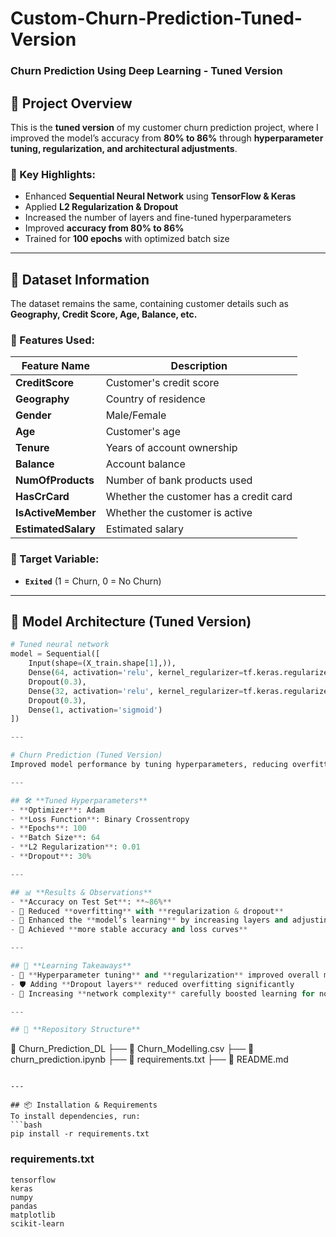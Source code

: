 # Custom-Churn-Prediction-Tuned-Version  
### Churn Prediction Using Deep Learning - Tuned Version  

## 📌 Project Overview  
This is the **tuned version** of my customer churn prediction project, where I improved the model’s accuracy from **80% to 86%** through **hyperparameter tuning, regularization, and architectural adjustments**.  

### 🎯 Key Highlights:  
- Enhanced **Sequential Neural Network** using **TensorFlow & Keras**  
- Applied **L2 Regularization & Dropout**  
- Increased the number of layers and fine-tuned hyperparameters  
- Improved **accuracy from 80% to 86%**  
- Trained for **100 epochs** with optimized batch size  

---

## 📂 Dataset Information  
The dataset remains the same, containing customer details such as **Geography, Credit Score, Age, Balance, etc.**  

### 🔑 Features Used:  
| Feature Name        | Description                            |  
|---------------------|----------------------------------------|  
| **CreditScore**      | Customer's credit score                |  
| **Geography**        | Country of residence                   |  
| **Gender**           | Male/Female                            |  
| **Age**              | Customer's age                         |  
| **Tenure**           | Years of account ownership             |  
| **Balance**          | Account balance                        |  
| **NumOfProducts**    | Number of bank products used           |  
| **HasCrCard**        | Whether the customer has a credit card |  
| **IsActiveMember**   | Whether the customer is active         |  
| **EstimatedSalary**  | Estimated salary                       |  

### 🎯 Target Variable:  
- **`Exited`** (1 = Churn, 0 = No Churn)  

---

## 🔨 Model Architecture (Tuned Version)  
```python
# Tuned neural network  
model = Sequential([  
    Input(shape=(X_train.shape[1],)),  
    Dense(64, activation='relu', kernel_regularizer=tf.keras.regularizers.l2(0.01)),  
    Dropout(0.3),  
    Dense(32, activation='relu', kernel_regularizer=tf.keras.regularizers.l2(0.01)),  
    Dropout(0.3),  
    Dense(1, activation='sigmoid')  
])

---

# Churn Prediction (Tuned Version)  
Improved model performance by tuning hyperparameters, reducing overfitting, and enhancing learning stability.  

---

## 🛠 **Tuned Hyperparameters**  
- **Optimizer**: Adam  
- **Loss Function**: Binary Crossentropy  
- **Epochs**: 100  
- **Batch Size**: 64  
- **L2 Regularization**: 0.01  
- **Dropout**: 30%  

---

## 📊 **Results & Observations**  
- **Accuracy on Test Set**: **~86%**  
- 🔵 Reduced **overfitting** with **regularization & dropout**  
- 🔵 Enhanced the **model’s learning** by increasing layers and adjusting batch size  
- 🔵 Achieved **more stable accuracy and loss curves**  

---

## 🧠 **Learning Takeaways**  
- 🎯 **Hyperparameter tuning** and **regularization** improved overall model performance  
- 🛡️ Adding **Dropout layers** reduced overfitting significantly  
- 🔧 Increasing **network complexity** carefully boosted learning for non-linear data  

---

## 📁 **Repository Structure**   

```
📂 Churn_Prediction_DL
├── 📄 Churn_Modelling.csv
├── 📄 churn_prediction.ipynb
├── 📄 requirements.txt
├── 📄 README.md  
```

---

## 📦 Installation & Requirements
To install dependencies, run:
```bash
pip install -r requirements.txt
```

### **requirements.txt**
```
tensorflow
keras
numpy
pandas
matplotlib
scikit-learn
```

